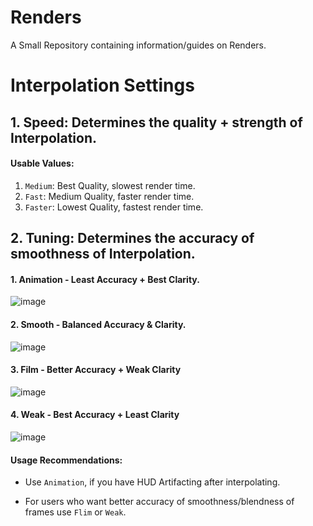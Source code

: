 # Renders
A Small Repository containing information/guides on Renders.

# Interpolation Settings

## 1. Speed: **Determines the quality + strength of Interpolation.**

#### Usable Values:
  1. `Medium`: Best Quality, slowest render time.
  2. `Fast`: Medium Quality, faster render time.
  3. `Faster`: Lowest Quality, fastest render time.

## 2. Tuning: **Determines the accuracy of smoothness of Interpolation.**

#### 1. Animation - Least Accuracy + Best Clarity.

![image](https://user-images.githubusercontent.com/41850963/151795536-38f52419-2ced-4918-9e5b-df5746234080.png)

#### 2. Smooth - Balanced Accuracy & Clarity.

![image](https://user-images.githubusercontent.com/41850963/151795995-70efcddd-2912-4749-84ae-5e6b7f5b6edd.png)

#### 3. Film - Better Accuracy + Weak Clarity

![image](https://user-images.githubusercontent.com/41850963/151796145-9b1292c6-85f4-470a-beac-92fcdbc25efa.png)

#### 4. Weak - Best Accuracy + Least Clarity

![image](https://user-images.githubusercontent.com/41850963/151796188-4adf251f-beab-4c5b-ad6b-dcc519359d69.png)

#### Usage Recommendations:

- Use `Animation`, if you have HUD Artifacting after interpolating.

- For users who want better accuracy of smoothness/blendness of frames use `Flim` or `Weak`.



